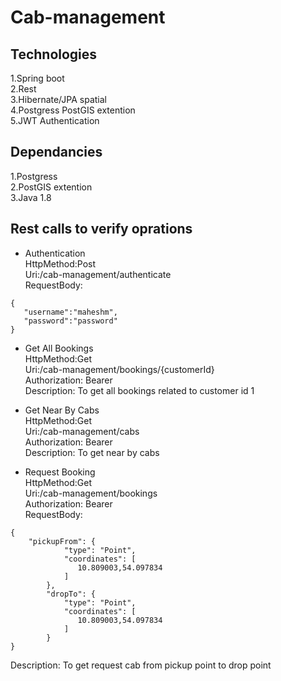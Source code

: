 # Cab-management

## Technologies 
1.Spring boot </br>
2.Rest  </br>
3.Hibernate/JPA spatial </br>
4.Postgress PostGIS extention </br>
5.JWT Authentication </br>

## Dependancies
1.Postgress </br>
2.PostGIS extention </br>
3.Java 1.8 </br>

## Rest calls to verify oprations

* Authentication </br>
 HttpMethod:Post </br>
 Uri:/cab-management/authenticate </br>
 RequestBody:
 ```
{
    "username":"maheshm",
    "password":"password"
}
```

* Get All Bookings </br>
HttpMethod:Get </br>
Uri:/cab-management/bookings/{customerId} </br>
Authorization: Bearer </br>
Description: To get all bookings related to customer id 1 </br>

* Get Near By Cabs </br>
HttpMethod:Get </br>
Uri:/cab-management/cabs </br>
Authorization: Bearer </br>
Description: To get near by cabs </br>

* Request Booking </br>
HttpMethod:Get </br>
Uri:/cab-management/bookings </br>
Authorization: Bearer </br>
RequestBody: </br>
```
{
    "pickupFrom": {
            "type": "Point",
            "coordinates": [
               10.809003,54.097834
            ]
        },
        "dropTo": {
            "type": "Point",
            "coordinates": [
               10.809003,54.097834
            ]
        }
}
```
Description: To get request cab from pickup point to drop point



